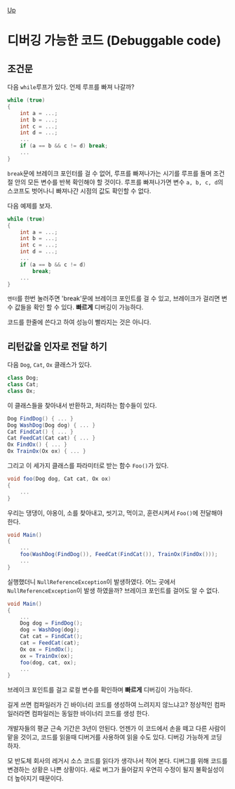 [Up](./index.md)

# 디버깅 가능한 코드 (Debuggable code)

## 조건문

다음 `while`루프가 있다. 언제 루프를 빠져 나갈까?

```c#
while (true)
{
    int a = ...;
    int	b = ...;
    int	c = ...;
    int d = ...;
    ...
    if (a == b && c != d) break;
    ...
}
```

`break`문에 브레이크 포인터를 걸 수 없어, 루프를 빠져나가는 시기를 루프를 돌며 조건절 안의 모든 변수를 반복 확인해야 할 것이다. 루프를 빠져나가면 변수 `a, b, c, d`의 스코프도 벗어나니 빠져나간 시점의 값도 확인할 수 없다.

다음 예제를 보자.

```c#
while (true)
{
    int a = ...;
    int	b = ...;
    int	c = ...;
    int d = ...;
    ...
	if (a == b && c != d)
		break;
    ...
}
```

`엔터`를 한번 눌러주면 'break'문에 브레이크 포인트를 걸 수 있고, 브레이크가 걸리면 변수 값들을 확인 할 수 있다. **빠르게** 디버깅이 가능하다.

코드를 한줄에 쓴다고 하여 성능이 빨라지는 것은 아니다.

## 리턴값을 인자로 전달 하기

다음 `Dog`, `Cat`, `Ox` 클래스가 있다.

```c#
class Dog;
class Cat;
class Ox;
```

이 클래스들을 찾아내서 반환하고, 처리하는 함수들이 있다.

```C#
Dog FindDog() { ... }
Dog WashDog(Dog dog) { ... }
Cat FindCat() { ... }
Cat FeedCat(Cat cat) { ... }
Ox FindOx() { ... }
Ox TrainOx(Ox ox) { ... }
```

그리고 이 세가지 클래스를 파라미터로 받는 함수 `Foo()`가 있다.

```C#
void foo(Dog dog, Cat cat, Ox ox)
{
    ...
}
```

우리는 댕댕이, 야옹이, 소를 찾아내고, 씻기고, 먹이고, 훈련시켜서 `Foo()`에 전달해야 한다.

```c#
void Main()
{
    ...
	foo(WashDog(FindDog()), FeedCat(FindCat()), TrainOx(FindOx()));
    ...
}
```

실행했더니 `NullReferenceException`이 발생하였다.  어느 곳에서 `NullReferenceException`이 발생 하였을까? 브레이크 포인트를 걸어도 알 수 없다.

```C#
void Main()
{
    ...
	Dog dog = FindDog();
	dog = WashDog(dog);
	Cat cat = FindCat();
	cat = FeedCat(cat);
	Ox ox = FindOx();
	ox = TrainOx(ox);    
	foo(dog, cat, ox);
    ...
}
```

브레이크 포인트를 걸고 로컬 변수를 확인하며 **빠르게** 디버깅이 가능하다.

길게 쓰면 컴파일러가 긴 바이너리 코드를 생성하여 느려지지 않느냐고? 정상적인 컴파일러라면 컴파일러는 동일한 바이너리 코드를 생성 한다.

개발자들의 평균 근속 기간은 3년이 안된다. 언젠가 이 코드에서 손을 떼고 다른 사람이 맡을 것이고, 코드를 읽을때 디버거를 사용하여 읽을 수도 있다. 디버깅 가능하게 코딩 하자.

모 반도체 회사의 레거시 소스 코드를 읽다가 생각나서 적어 본다. 디버그를 위해 코드를 변경하는 상황은 나쁜 상황이다. 새로 버그가 들어갈지 우연히 수정이 될지 불확실성이 더 높아지기 때문이다.

